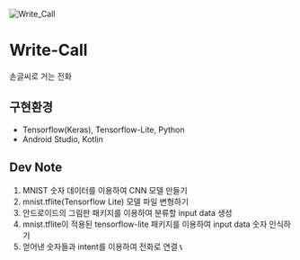 ![Write_Call](https://user-images.githubusercontent.com/59414764/114134492-ce1f9680-9942-11eb-99e0-bb6a51a8bd0b.gif)

# Write-Call
손글씨로 거는 전화

## 구현환경
- Tensorflow(Keras), Tensorflow-Lite, Python
- Android Studio, Kotlin

## Dev Note
1. MNIST 숫자 데이터를 이용하여 CNN 모델 만들기
2. mnist.tflite(Tensorflow Lite) 모델 파일 변형하기
3. 안드로이드의 그림판 패키지를 이용하여 분류할 input data 생성
4. mnist.tflite이 적용된 tensorflow-lite 패키지를 이용하여 input data 숫자 인식하기
5. 얻어낸 숫자들과 intent를 이용하여 전화로 연결 📞


